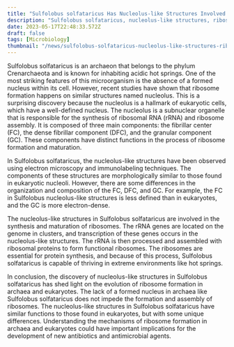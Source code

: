 ```yaml
---
title: "Sulfolobus solfataricus Has Nucleolus-like Structures Involved in Ribosome Formation"
description: "Sulfolobus solfataricus, nucleolus-like structures, ribosome formation, archaea, eukaryotes"
date: 2023-05-17T22:48:33.572Z
draft: false
tags: [Microbiology]
thumbnail: "/news/sulfolobus-solfataricus-nucleolus-like-structures-ribosome-formation/thumb.png"
---
```


Sulfolobus solfataricus is an archaeon that belongs to the phylum Crenarchaeota and is known for inhabiting acidic hot springs. One of the most striking features of this microorganism is the absence of a formed nucleus within its cell. However, recent studies have shown that ribosome formation happens on similar structures named nucleolus. This is a surprising discovery because the nucleolus is a hallmark of eukaryotic cells, which have a well-defined nucleus. The nucleolus is a subnuclear organelle that is responsible for the synthesis of ribosomal RNA (rRNA) and ribosome assembly. It is composed of three main components: the fibrillar center (FC), the dense fibrillar component (DFC), and the granular component (GC). These components have distinct functions in the process of ribosome formation and maturation.

In Sulfolobus solfataricus, the nucleolus-like structures have been observed using electron microscopy and immunolabeling techniques. The components of these structures are morphologically similar to those found in eukaryotic nucleoli. However, there are some differences in the organization and composition of the FC, DFC, and GC. For example, the FC in Sulfolobus nucleolus-like structures is less defined than in eukaryotes, and the GC is more electron-dense.

The nucleolus-like structures in Sulfolobus solfataricus are involved in the synthesis and maturation of ribosomes. The rRNA genes are located on the genome in clusters, and transcription of these genes occurs in the nucleolus-like structures. The rRNA is then processed and assembled with ribosomal proteins to form functional ribosomes. The ribosomes are essential for protein synthesis, and because of this process, Sulfolobus solfataricus is capable of thriving in extreme environments like hot springs.

In conclusion, the discovery of nucleolus-like structures in Sulfolobus solfataricus has shed light on the evolution of ribosome formation in archaea and eukaryotes. The lack of a formed nucleus in archaea like Sulfolobus solfataricus does not impede the formation and assembly of ribosomes. The nucleolus-like structures in Sulfolobus solfataricus have similar functions to those found in eukaryotes, but with some unique differences. Understanding the mechanisms of ribosome formation in archaea and eukaryotes could have important implications for the development of new antibiotics and antimicrobial agents.
